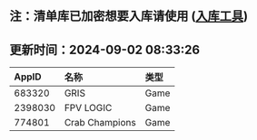 ## 注：清单库已加密想要入库请使用 ([入库工具](https://github.com/BlankTMing/ManifestAutoUpdate/releases))

## 更新时间：2024-09-02 08:33:26
| AppID | 名称 | 类型  |
| :-------------------- | :----------------------------- | :----------- |
| 683320 | GRIS| Game |
| 2398030 | FPV LOGIC| Game |
| 774801 | Crab Champions| Game |
